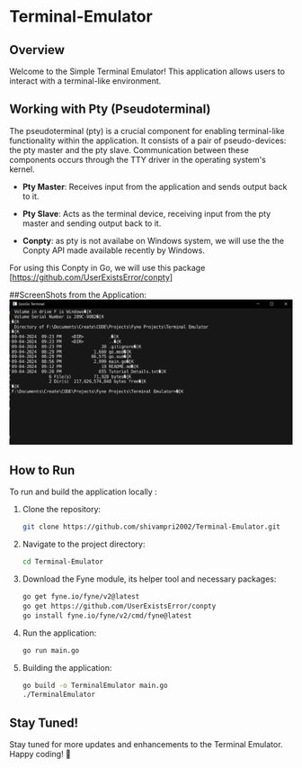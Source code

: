 # Terminal-Emulator

## Overview

Welcome to the Simple Terminal Emulator! This application allows users to interact with a terminal-like environment.

## Working with Pty (Pseudoterminal)

The pseudoterminal (pty) is a crucial component for enabling terminal-like functionality within the application. It consists of a pair of pseudo-devices: the pty master and the pty slave. Communication between these components occurs through the TTY driver in the operating system's kernel.

- **Pty Master**: Receives input from the application and sends output back to it.
- **Pty Slave**: Acts as the terminal device, receiving input from the pty master and sending output back to it.

- **Conpty**: as pty is not availabe on Windows system, we will use the the Conpty API made available recently by Windows.

For using this Conpty in Go, we will use this package [https://github.com/UserExistsError/conpty]


##ScreenShots from the Application:
![SchreenShot of the Application](https://github.com/shivampri2002/Terminal-Emulator/blob/main/scrnshot.png)

## How to Run

To run and build the application locally :

1. Clone the repository:

    ```sh
    git clone https://github.com/shivampri2002/Terminal-Emulator.git
    ```

2. Navigate to the project directory:

    ```sh
    cd Terminal-Emulator
    ```

2. Download the Fyne module, its helper tool and necessary packages:

    ```sh
    go get fyne.io/fyne/v2@latest
    go get https://github.com/UserExistsError/conpty
    go install fyne.io/fyne/v2/cmd/fyne@latest
    ```
    
4. Run the application:

    ```sh
    go run main.go
    ```
    
5. Building the application:

    ```sh
    go build -o TerminalEmulator main.go
    ./TerminalEmulator
    ```

## Stay Tuned!

Stay tuned for more updates and enhancements to the Terminal Emulator. Happy coding! 🚀
